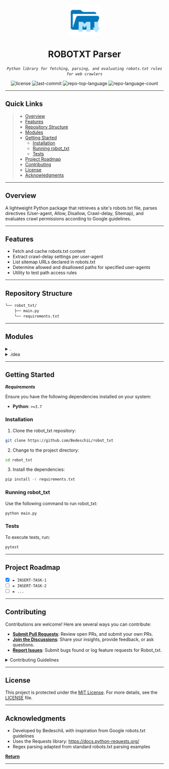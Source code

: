 <p align="center">
  <img src="https://raw.githubusercontent.com/PKief/vscode-material-icon-theme/ec559a9f6bfd399b82bb44393651661b08aaf7ba/icons/folder-markdown-open.svg" width="100" />
</p>
<p align="center">
    <h1 align="center">ROBOTXT Parser</h1>
</p>
<p align="center">
    <em><code>Python library for fetching, parsing, and evaluating robots.txt rules for web crawlers</code></em>
</p>
<p align="center">
	<img src="https://img.shields.io/github/license/BedeschiL/robot_txt?style=default&color=0080ff" alt="license">
	<img src="https://img.shields.io/github/last-commit/BedeschiL/robot_txt?style=default&color=0080ff" alt="last-commit">
	<img src="https://img.shields.io/github/languages/top/BedeschiL/robot_txt?style=default&color=0080ff" alt="repo-top-language">
	<img src="https://img.shields.io/github/languages/count/BedeschiL/robot_txt?style=default&color=0080ff" alt="repo-language-count">
<p>
<p align="center">
	<!-- default option, no dependency badges. -->
</p>
<hr>

##  Quick Links

> - [ Overview](#-overview)
> - [ Features](#-features)
> - [ Repository Structure](#-repository-structure)
> - [ Modules](#-modules)
> - [ Getting Started](#-getting-started)
>   - [ Installation](#-installation)
>   - [ Running robot_txt](#-running-robot_txt)
>   - [ Tests](#-tests)
> - [ Project Roadmap](#-project-roadmap)
> - [ Contributing](#-contributing)
> - [ License](#-license)
> - [ Acknowledgments](#-acknowledgments)

---

##  Overview

A lightweight Python package that retrieves a site's robots.txt file, parses directives (User-agent, Allow, Disallow, Crawl-delay, Sitemap), and evaluates crawl permissions according to Google guidelines.

---

##  Features

- Fetch and cache robots.txt content
- Extract crawl-delay settings per user-agent
- List sitemap URLs declared in robots.txt
- Determine allowed and disallowed paths for specified user-agents
- Utility to test path access rules

---

##  Repository Structure

```sh
└── robot_txt/
    ├── main.py
    └── requirements.txt
```

---

##  Modules

<details closed><summary>.</summary>

| File                                                                                    | Summary                         |
| ---                                                                                     | ---                             |
| [requirements.txt](https://github.com/BedeschiL/ROBOTXT_parser/blob/master/requirements.txt) | Lists Python dependencies: requests, pytest |
| [main.py](https://github.com/BedeschiL/ROBOTXT_parser/blob/master/main.py)                   | Implements RobotParser class and CLI entry point |

</details>

<details closed><summary>.idea</summary>

| File                                                                              | Summary                         |
| ---                                                                               | ---                             |
| [.gitignore](https://github.com/BedeschiL/robot_txt/blob/master/.idea/.gitignore) | <code>► INSERT-TEXT-HERE</code> |

</details>

---

##  Getting Started

***Requirements***

Ensure you have the following dependencies installed on your system:

* **Python**: `>=3.7`

###  Installation

1. Clone the robot_txt repository:

```sh
git clone https://github.com/BedeschiL/robot_txt
```

2. Change to the project directory:

```sh
cd robot_txt
```

3. Install the dependencies:

```sh
pip install -r requirements.txt
```

###  Running robot_txt

Use the following command to run robot_txt:

```sh
python main.py
```

###  Tests

To execute tests, run:

```sh
pytest
```

---

##  Project Roadmap

- [X] `► INSERT-TASK-1`
- [ ] `► INSERT-TASK-2`
- [ ] `► ...`

---

##  Contributing

Contributions are welcome! Here are several ways you can contribute:

- **[Submit Pull Requests](https://github/BedeschiL/robot_txt/blob/main/CONTRIBUTING.md)**: Review open PRs, and submit your own PRs.
- **[Join the Discussions](https://github/BedeschiL/robot_txt/discussions)**: Share your insights, provide feedback, or ask questions.
- **[Report Issues](https://github/BedeschiL/robot_txt/issues)**: Submit bugs found or log feature requests for Robot_txt.

<details closed>
    <summary>Contributing Guidelines</summary>

1. **Fork the Repository**: Start by forking the project repository to your GitHub account.
2. **Clone Locally**: Clone the forked repository to your local machine using a Git client.
   ```sh
   git clone https://github.com/BedeschiL/robot_txt
   ```
3. **Create a New Branch**: Always work on a new branch, giving it a descriptive name.
   ```sh
   git checkout -b new-feature-x
   ```
4. **Make Your Changes**: Develop and test your changes locally.
5. **Commit Your Changes**: Commit with a clear message describing your updates.
   ```sh
   git commit -m 'Implemented new feature x.'
   ```
6. **Push to GitHub**: Push the changes to your forked repository.
   ```sh
   git push origin new-feature-x
   ```
7. **Submit a Pull Request**: Create a PR against the original project repository. Clearly describe the changes and their motivations.

Once your PR is reviewed and approved, it will be merged into the main branch.

</details>

---

##  License

This project is protected under the [MIT License](LICENSE). For more details, see the [LICENSE](LICENSE) file.

---

##  Acknowledgments

- Developed by BedeschiL with inspiration from Google robots.txt guidelines
- Uses the Requests library: https://docs.python-requests.org/
- Regex parsing adapted from standard robots.txt parsing examples

[**Return**](#-quick-links)

---
